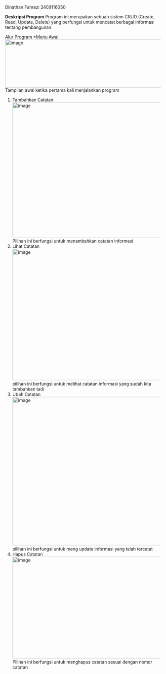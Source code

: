 Dinathan Fahrezi 2409116050

**Deskripsi Program**
Program ini merupakan sebuah sistem CRUD (Create, Read, Update, Delete) yang berfungsi untuk mencatat berbagai informasi tentang pembangunan

Alur Program
*Menu Awal
<img width="592" height="155" alt="image" src="https://github.com/user-attachments/assets/77455492-d54b-425b-a939-e557071f4b88" />
Tampilan awal ketika pertama kali menjalankan program

1. Tambahkan Catatan
   <img width="758" height="436" alt="image" src="https://github.com/user-attachments/assets/ffb2f55c-c0fc-4a4d-a5de-f2f0d72b0f70" />
   Pilihan ini berfungsi untuk menambahkan catatan informasi 
2. Lihat Catatan
   <img width="587" height="424" alt="image" src="https://github.com/user-attachments/assets/773110e9-4266-469e-b17c-d3b69f71bd9d" />
pilihan ini berfungsi untuk melihat catatan informasi yang sudah kita tambahkan tadi
3. Ubah Catatan
   <img width="759" height="479" alt="image" src="https://github.com/user-attachments/assets/65e3de77-7441-43a1-a775-088268c0ece4" />
pilihan ini berfungsi untuk meng update informasi yang telah tercatat
4. Hapus Catatan
   <img width="584" height="328" alt="image" src="https://github.com/user-attachments/assets/54d6c34e-0b1d-4b9a-9c14-a1f539a59255" />
Pilihan ini berfungsi untuk menghapus catatan sesuai dengan nomor catatan
   
